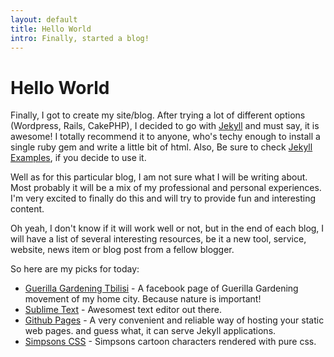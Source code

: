 ```yaml
---
layout: default
title: Hello World
intro: Finally, started a blog!
---
```

Hello World
============

Finally, I got to create my site/blog. After trying a lot of different options (Wordpress, Rails, CakePHP), I decided to go with [Jekyll](http://jekyllrb.com/) and must say, it is awesome! I totally recommend it to anyone, who's techy enough to install a single ruby gem and write a little bit of html. Also, Be sure to check [Jekyll Examples](https://github.com/jekyll/jekyll/wiki/Sites), if you decide to use it.

Well as for this particular blog, I am not sure what I will be writing about. Most probably it will be a mix of my professional and personal experiences. I'm very excited to finally do this and will try to provide fun and interesting content.

Oh yeah, I don't know if it will work well or not, but in the end of each blog, I will have a list of several interesting resources, be it a new tool, service, website, news item or blog post from a fellow blogger.

So here are my picks for today:

- [Guerilla Gardening Tbilisi](https://www.facebook.com/Tbilisitrees?ref=br_tf) - A facebook page of Guerilla Gardening movement of my home city. Because nature is important!
- [Sublime Text](http://www.sublimetext.com/) - Awesomest text editor out there.
- [Github Pages](https://pages.github.com/) - A very convenient and reliable way of hosting your static web pages. and guess what, it can serve Jekyll applications.
- [Simpsons CSS](http://pattle.github.io/simpsons-in-css/) - Simpsons cartoon characters rendered with pure css.
